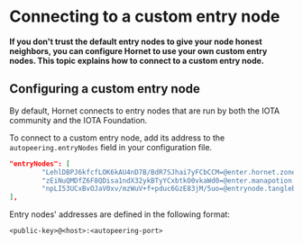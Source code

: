 # Connecting to a custom entry node

**If you don't trust the default entry nodes to give your node honest neighbors, you can configure Hornet to use your own custom entry nodes. This topic explains how to connect to a custom entry node.**

## Configuring a custom entry node

By default, Hornet connects to entry nodes that are run by both the IOTA community and the IOTA Foundation.

To connect to a custom entry node, add its address to the `autopeering.entryNodes` field in your configuration file.

```json
"entryNodes": [
        "LehlDBPJ6kfcfLOK6kAU4nD7B/BdR7SJhai7yFCbCCM=@enter.hornet.zone:14626",
        "zEiNuQMDfZ6F8QDisa1ndX32ykBTyYCxbtkO0vkaWd0=@enter.manapotion.io:18626",
        "npLI53UCxBvOJaV0xv/mzWuV+f+pduc6GzE83jM/5uo=@entrynode.tanglebay.org:14626"
],
```

Entry nodes' addresses are defined in the following format:

```
<public-key>@<host>:<autopeering-port>
```